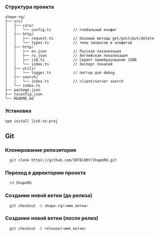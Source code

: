 ### Структура проекта

```
shape-rq/
├── src/
│   ├── core/
│   │   └── config.ts          // глобальный конфиг
│   ├── http/
│   │   ├── request.ts         // базовые методы get/post/put/delete
│   │   └── types.ts           // типы запросов и конфигов
│   ├── http/
│   │   ├── en.json            // Русская локализация
│   │   ├── ru.json            // Английская локализация
│   │   ├── i18.ts             // Скрипт приобразование JSON
│   │   └── index.ts           // Экспорт локалей
│   ├── utils/
│   │   └── logger.ts          // логгер для debug
│   ├── search/
│   │   └── index.ts           // client/server search
│   └── index.ts
├── package.json
├── tsconfig.json
└── README.md
```

### Установка

```npm
npm install link-to-proj
```

## Git

### Клонирование репозитория

```bash
  git clone https://github.com/INTELB0Y/ShapeRQ.git
```

### Переход в директорию проекта

```bash
  cd ShapeRQ
```

### Создание новой ветки (до релиза)

```bash
  git checkout -b shape-rq/<имя_ветки>
```

### Создание новой ветки (после релиз)

```bash
  git checkout -b release/<имя_ветки>
```
